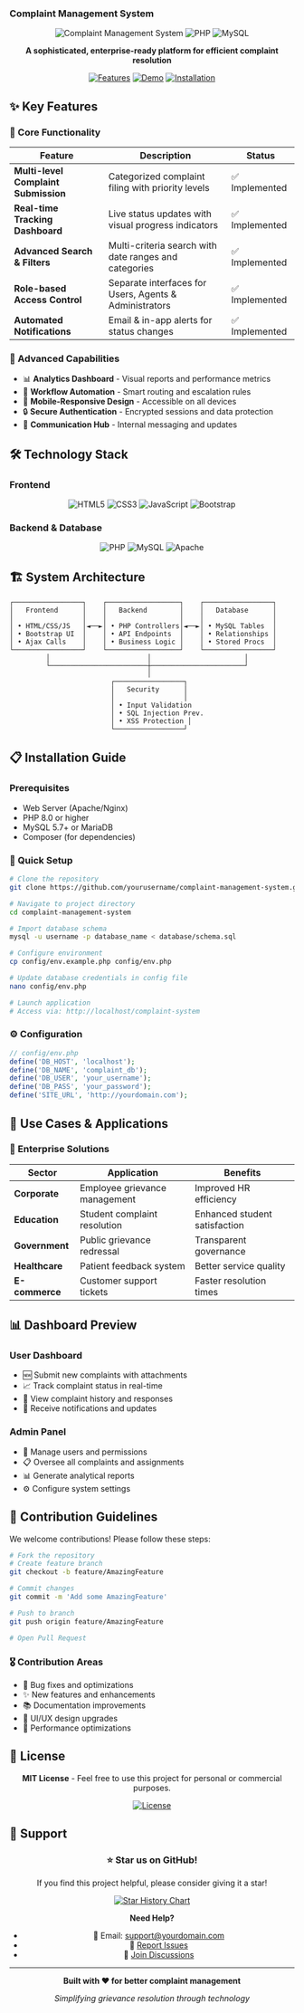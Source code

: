 ### Complaint Management System  

<div align="center">

![Complaint Management System](https://img.shields.io/badge/Complaint-Management%20System-blue?style=for-the-badge&logo=github)
![PHP](https://img.shields.io/badge/PHP-8.0+-purple?style=for-the-badge&logo=php)
![MySQL](https://img.shields.io/badge/MySQL-Database-orange?style=for-the-badge&logo=mysql)

**A sophisticated, enterprise-ready platform for efficient complaint resolution**

[![Features](https://img.shields.io/badge/Features-Explore-brightgreen?style=for-the-badge)](#-features)
[![Demo](https://img.shields.io/badge/Live-Demo-important?style=for-the-badge)](#-quick-start)
[![Installation](https://img.shields.io/badge/Get-Started-success?style=for-the-badge)](#-installation)

</div>

## ✨ Key Features

### 🎯 Core Functionality
| Feature | Description | Status |
|---------|-------------|--------|
| **Multi-level Complaint Submission** | Categorized complaint filing with priority levels | ✅ Implemented |
| **Real-time Tracking Dashboard** | Live status updates with visual progress indicators | ✅ Implemented |
| **Advanced Search & Filters** | Multi-criteria search with date ranges and categories | ✅ Implemented |
| **Role-based Access Control** | Separate interfaces for Users, Agents & Administrators | ✅ Implemented |
| **Automated Notifications** | Email & in-app alerts for status changes | ✅ Implemented |

### 🚀 Advanced Capabilities
- 📊 **Analytics Dashboard** - Visual reports and performance metrics
- 🔄 **Workflow Automation** - Smart routing and escalation rules
- 📱 **Mobile-Responsive Design** - Accessible on all devices
- 🔒 **Secure Authentication** - Encrypted sessions and data protection
- 📨 **Communication Hub** - Internal messaging and updates

## 🛠️ Technology Stack

### Frontend
<div align="center">

![HTML5](https://img.shields.io/badge/HTML5-E34F26?style=flat&logo=html5&logoColor=white)
![CSS3](https://img.shields.io/badge/CSS3-1572B6?style=flat&logo=css3&logoColor=white)
![JavaScript](https://img.shields.io/badge/JavaScript-F7DF1E?style=flat&logo=javascript&logoColor=black)
![Bootstrap](https://img.shields.io/badge/Bootstrap-7952B3?style=flat&logo=bootstrap&logoColor=white)

</div>

### Backend & Database
<div align="center">

![PHP](https://img.shields.io/badge/PHP-777BB4?style=flat&logo=php&logoColor=white)
![MySQL](https://img.shields.io/badge/MySQL-4479A1?style=flat&logo=mysql&logoColor=white)
![Apache](https://img.shields.io/badge/Apache-D22128?style=flat&logo=apache&logoColor=white)

</div>

## 🏗️ System Architecture

```
┌─────────────────┐    ┌──────────────────┐    ┌─────────────────┐
│   Frontend      │    │   Backend        │    │   Database      │
│                 │    │                  │    │                 │
│ • HTML/CSS/JS   │◄──►│ • PHP Controllers│◄──►│ • MySQL Tables  │
│ • Bootstrap UI  │    │ • API Endpoints  │    │ • Relationships │
│ • Ajax Calls    │    │ • Business Logic │    │ • Stored Procs  │
└─────────────────┘    └──────────────────┘    └─────────────────┘
         │                        │                       │
         └────────────────────────┼───────────────────────┘
                                  │
                         ┌─────────────────┐
                         │   Security      │
                         │                 │
                         │ • Input Validation
                         │ • SQL Injection Prev.
                         │ • XSS Protection │
                         └─────────────────┘
```

## 📋 Installation Guide

### Prerequisites
- Web Server (Apache/Nginx)
- PHP 8.0 or higher
- MySQL 5.7+ or MariaDB
- Composer (for dependencies)

### 🚀 Quick Setup

```bash
# Clone the repository
git clone https://github.com/yourusername/complaint-management-system.git

# Navigate to project directory
cd complaint-management-system

# Import database schema
mysql -u username -p database_name < database/schema.sql

# Configure environment
cp config/env.example.php config/env.php

# Update database credentials in config file
nano config/env.php

# Launch application
# Access via: http://localhost/complaint-system
```

### ⚙️ Configuration

```php
// config/env.php
define('DB_HOST', 'localhost');
define('DB_NAME', 'complaint_db');
define('DB_USER', 'your_username');
define('DB_PASS', 'your_password');
define('SITE_URL', 'http://yourdomain.com');
```

## 🎯 Use Cases & Applications

### 🏢 Enterprise Solutions
| Sector | Application | Benefits |
|--------|-------------|----------|
| **Corporate** | Employee grievance management | Improved HR efficiency |
| **Education** | Student complaint resolution | Enhanced student satisfaction |
| **Government** | Public grievance redressal | Transparent governance |
| **Healthcare** | Patient feedback system | Better service quality |
| **E-commerce** | Customer support tickets | Faster resolution times |

## 📊 Dashboard Preview

### User Dashboard
- 🆕 Submit new complaints with attachments
- 📈 Track complaint status in real-time
- 📝 View complaint history and responses
- 🔔 Receive notifications and updates

### Admin Panel
- 👥 Manage users and permissions
- 📋 Oversee all complaints and assignments
- 📊 Generate analytical reports
- ⚙️ Configure system settings

## 🤝 Contribution Guidelines

We welcome contributions! Please follow these steps:

```bash
# Fork the repository
# Create feature branch
git checkout -b feature/AmazingFeature

# Commit changes
git commit -m 'Add some AmazingFeature'

# Push to branch
git push origin feature/AmazingFeature

# Open Pull Request
```

### 🎖️ Contribution Areas
- 🐛 Bug fixes and optimizations
- ✨ New features and enhancements
- 📚 Documentation improvements
- 🎨 UI/UX design upgrades
- 🔧 Performance optimizations

## 📄 License

<div align="center">

**MIT License** - Feel free to use this project for personal or commercial purposes.

[![License](https://img.shields.io/badge/License-MIT-green.svg)](https://opensource.org/licenses/MIT)

</div>

## 🌟 Support

<div align="center">

### ⭐ Star us on GitHub!
If you find this project helpful, please consider giving it a star!

[![Star History Chart](https://api.star-history.com/svg?repos=yourusername/complaint-management-system&type=Date)](https://star-history.com/#yourusername/complaint-management-system)

**Need Help?** 
- 📧 Email: support@yourdomain.com
- 🐛 [Report Issues](https://github.com/yourusername/complaint-management-system/issues)
- 💬 [Join Discussions](https://github.com/yourusername/complaint-management-system/discussions)

</div>

---

<div align="center">

**Built with ❤️ for better complaint management**

*Simplifying grievance resolution through technology*

</div>
